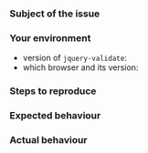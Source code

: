 <!--
### Checklist for this issue
If your issue is about the regex used in `email` rule, please note that as of version 1.12.0 this plugin is using the same regular expression that the HTML5 specification suggests for browsers to use (https://html.spec.whatwg.org/multipage/forms.html#valid-e-mail-address). We will follow their lead and use the same check. If you think the specification is wrong, please report the issue to them. If you have different requirements, consider using a custom method.
In case you need to adjust the built-in validation regular expression patterns, please follow the documentation (http://jqueryvalidation.org/jQuery.validator.methods/).
-->

### Subject of the issue
<!-- Describe your issue here. -->

### Your environment
* version of `jquery-validate`:
* which browser and its version:

### Steps to reproduce
<!--
Tell us how to reproduce this issue. If possible, please provide a working demo in JSFiddle (https://jsfiddle.net) or JSBin (https://jsbin.com/).
-->

### Expected behaviour
<!-- Tell us what should happen -->

### Actual behaviour
<!-- Tell us what happens instead -->
